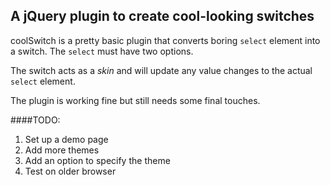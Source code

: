 ## A jQuery plugin to create cool-looking switches
coolSwitch is a pretty basic plugin that converts boring `select` element into a switch. The `select` must have two options.

The switch acts as a *skin* and will update any value changes to the actual `select` element.


The plugin is working fine but still needs some final touches.

####TODO:
1. Set up a demo page
2. Add more themes
3. Add an option to specify the theme
4. Test on older browser